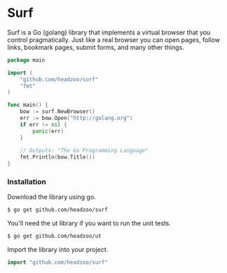 # Surf

Surf is a Go (golang) library that implements a virtual browser that you control pragmatically. Just like a real
browser you can open pages, follow links, bookmark pages, submit forms, and many other things. 

```go
package main

import (
	"github.com/headzoo/surf"
	"fmt"
)

func main() {
	bow := surf.NewBrowser()
	err := bow.Open("http://golang.org")
	if err != nil {
		panic(err)
	}
	
	// Outputs: "The Go Programming Language"
	fmt.Println(bow.Title())
}
```


### Installation
Download the library using go.

```sh
$ go get github.com/headzoo/surf
```

You'll need the ut library if you want to run the unit tests.

```bash
$ go get github.com/headzoo/ut
```

Import the library into your project.

```go
import "github.com/headzoo/surf"
```
